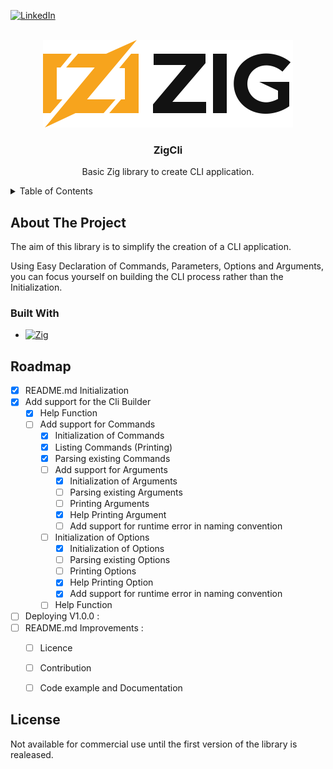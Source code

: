 [![LinkedIn][linkedin-shield]][linkedin-url]


<br />
<div align="center">
  <a href="https://github.com/camilleAmaury/ZigCli">
    <img src="images/zig-logo.svg" alt="Logo" width="400">
  </a>

  <h3 align="center">ZigCli</h3>

  <p align="center">
    Basic Zig library to create CLI application.
    <br />
  </p>
</div>


<details>
  <summary>Table of Contents</summary>
  <ol>
    <li>
      <a href="#about-the-project">About The Project</a>
      <ul>
        <li><a href="#built-with">Built With</a></li>
      </ul>
    </li>
    <li><a href="#roadmap">Roadmap</a></li>
    <li><a href="#license">License</a></li>
  </ol>
</details>



<!-- ABOUT THE PROJECT -->
## About The Project

The aim of this library is to simplify the creation of a CLI application.

Using Easy Declaration of Commands, Parameters, Options and Arguments, you can focus yourself on building the CLI process rather than the Initialization.


### Built With

* [![Zig][zig]][zig-url]




<!-- ROADMAP -->
## Roadmap

- [x] README.md Initialization
- [x] Add support for the Cli Builder
    - [x] Help Function
    - [ ] Add support for Commands
        - [x] Initialization of Commands
        - [x] Listing Commands (Printing)
        - [x] Parsing existing Commands
        - [ ] Add support for Arguments
            - [x] Initialization of Arguments
            - [ ] Parsing existing Arguments
            - [ ] Printing Arguments
            - [x] Help Printing Argument
            - [ ] Add support for runtime error in naming convention
        - [ ] Initialization of Options
            - [x] Initialization of Options
            - [ ] Parsing existing Options
            - [ ] Printing Options
            - [x] Help Printing Option
            - [x] Add support for runtime error in naming convention
        - [ ] Help Function
- [ ] Deploying V1.0.0 :
- [ ] README.md Improvements :
    - [ ] Licence
    - [ ] Contribution
    - [ ] Code example and Documentation



## License

Not available for commercial use until the first version of the library is realeased.

[linkedin-shield]: https://img.shields.io/badge/-LinkedIn-black.svg?style=for-the-badge&logo=linkedin&colorB=555
[linkedin-url]: https://fr.linkedin.com/in/camille-amaury-juge
[zig]:https://img.shields.io/badge/Zig-F7A41D?logo=zig&logoColor=fff&style=flat
[zig-url]: https://ziglang.org/
